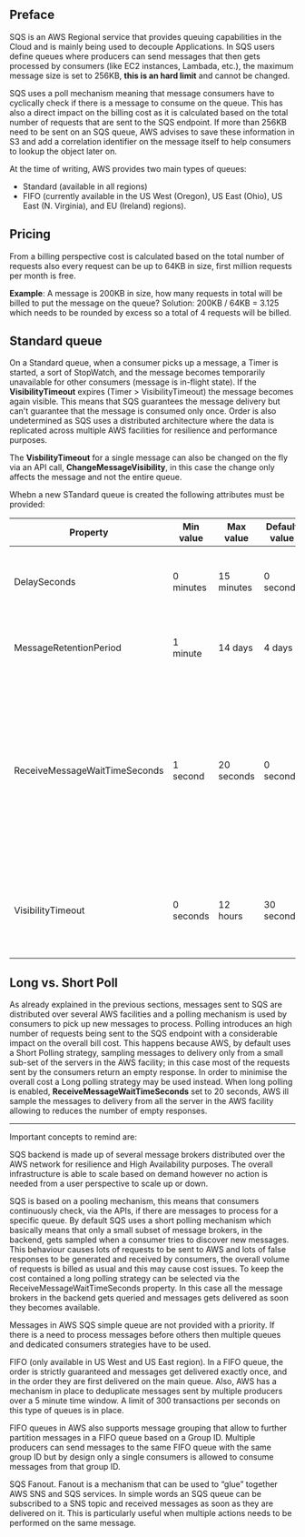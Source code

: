 ## Preface

SQS is an AWS Regional service that provides queuing capabilities in the Cloud and is mainly being used to decouple Applications.
In SQS users define queues where producers can send messages that then gets processed by consumers (like EC2 instances, Lambada, etc.), the maximum message size is set to 256KB, **this is an hard limit** and cannot be changed.

SQS uses a poll mechanism meaning that message consumers have to cyclically check if there is a message to consume on the queue. This has also a direct impact on the billing cost as it is calculated based on the total number of requests that are sent to the SQS endpoint.
If more than 256KB need to be sent on an SQS queue, AWS advises to save these information in S3 and add a correlation identifier on the message itself to help consumers to lookup the object later on.

At the time of writing, AWS provides two main types of queues:
- Standard (available in all regions)
- FIFO (currently available in the US West (Oregon), US East (Ohio), US East (N. Virginia), and EU (Ireland) regions).

## Pricing
From a billing perspective cost is calculated based on the total number of requests also every request can be up to 64KB in size, first million requests per month is free.

**Example**: A message is 200KB in size, how many requests in total will be billed to put the message on the queue?
Solution: 200KB / 64KB = 3.125 which needs to be rounded by excess so a total of 4 requests will be billed.

## Standard queue

On a Standard queue, when a consumer picks up a message, a Timer is started, a sort of StopWatch, and the message becomes temporarily unavailable for other consumers (message is in-flight state).
If the **VisibilityTimeout** expires (Timer > VisibilityTimeout) the message becomes again visible. This means that SQS guarantees the message delivery but can't guarantee that the message is consumed only once.
Order is also undetermined as SQS uses a distributed architecture where the data is replicated across multiple AWS facilities for resilience and performance purposes.

The **VisbilityTimeout** for a single message can also be changed on the fly via an API call, **ChangeMessageVisibility**, in this case the change only affects the message and not the entire queue.

Whebn a new STandard queue is created the following attributes must be provided:

Property | Min value | Max value | Default value | Description
--- | --- | --- | --- | ---
DelaySeconds | 0 minutes | 15 minutes | 0 seconds | The time in seconds that the delivery of all messages in the queue will be delayed
MessageRetentionPeriod | 1 minute | 14 days | 4 days | The number of seconds Amazon SQS retains a message
ReceiveMessageWaitTimeSeconds | 1 second | 20 seconds | 0 seconds | Specifies the duration, in seconds, that the ReceiveMessage action call waits until a message is in the queue in order to include it in the response, as opposed to returning an empty response if a message is not yet available.
VisibilityTimeout | 0 seconds | 12 hours | 30 seconds | The length of time during which a message will be unavailable once a message is delivered from the queue

## Long vs. Short Poll

As already explained in the previous sections, messages sent to SQS are distributed over several AWS facilities and a polling mechanism is used by consumers to pick up new messages to process. Polling introduces an high number of requests being sent to the SQS endpoint with a considerable impact on the overall bill cost. This happens because AWS, by default uses a Short Polling strategy, sampling messages to delivery only from a small sub-set of the servers in the AWS facility; in this case most of the requests sent by the consumers return an empty response.
In order to minimise the overall cost a Long polling strategy may be used instead. When long polling is enabled, **ReceiveMessageWaitTimeSeconds** set to 20 seconds, AWS ill sample the messages to delivery from all the server in the AWS facility allowing to reduces the number of empty responses.

-----------------------------------


Important concepts to remind are:

SQS backend is made up of several message brokers  distributed over the AWS network for resilience and High Availability purposes. The overall infrastructure is able to scale based on demand however no action is needed from a user perspective to scale up or down.

SQS is based on a pooling mechanism, this means that consumers continuously check, via the APIs, if there are messages to process for a specific queue. By default SQS uses a short polling mechanism which basically means that only a small subset of message brokers, in the backend, gets sampled when a consumer tries to discover new messages. This behaviour causes lots of requests to be sent to AWS and lots of false responses to be generated and received by consumers, the overall volume of requests is billed as usual and this may cause cost issues. To keep the cost contained a long polling strategy can be selected via the ReceiveMessageWaitTimeSeconds property. In this case all the message brokers in the backend gets queried and messages gets delivered as soon they becomes available.

Messages in AWS SQS simple queue are not provided with a priority. If there is a need to process messages before others then multiple queues and dedicated consumers strategies have to be used.

FIFO (only available in US West and US East region). In a FIFO queue, the order is strictly guaranteed and messages get delivered exactly once, and in the order they are first delivered on the main queue. Also,  AWS has a mechanism in place to deduplicate messages sent by multiple producers over a 5 minute time window.   A limit of 300 transactions per seconds on this type of queues is in place.

FIFO queues in AWS also supports message grouping that allow to further partition messages in a FIFO queue based on a Group ID. Multiple producers can send messages to the same FIFO queue with the same group ID but by design only a single consumers is allowed to consume messages from that group ID.


SQS Fanout. Fanout is a mechanism that can be used to “glue” together AWS SNS and SQS services. In simple words an SQS queue can be subscribed to a SNS topic and received messages as soon as they are delivered on it. This is particularly useful when multiple actions needs to be performed on the same message.
